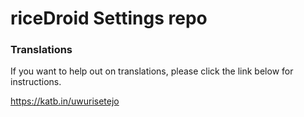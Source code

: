 # riceDroid Settings repo #

### Translations ###
If you want to help out on translations, please click the link below for instructions.

https://katb.in/uwurisetejo
